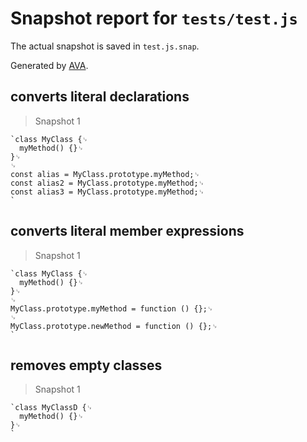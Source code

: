 # Snapshot report for `tests/test.js`

The actual snapshot is saved in `test.js.snap`.

Generated by [AVA](https://avajs.dev).

## converts literal declarations

> Snapshot 1

    `class MyClass {␊
      myMethod() {}␊
    }␊
    ␊
    const alias = MyClass.prototype.myMethod;␊
    const alias2 = MyClass.prototype.myMethod;␊
    const alias3 = MyClass.prototype.myMethod;␊
    `

## converts literal member expressions

> Snapshot 1

    `class MyClass {␊
      myMethod() {}␊
    }␊
    ␊
    MyClass.prototype.myMethod = function () {};␊
    ␊
    MyClass.prototype.newMethod = function () {};␊
    `

## removes empty classes

> Snapshot 1

    `class MyClassD {␊
      myMethod() {}␊
    }␊
    `
